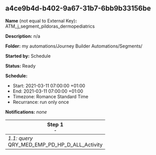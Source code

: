 ## a4ce9b4d-b402-9a67-31b7-6bb9b33156be

**Name** (not equal to External Key)**:** ATM_j_segment_pildoras_dermopediatrics

**Description:** n/a

**Folder:** my automations/Journey Builder Automations/Segments/

**Started by:** Schedule

**Status:** Ready

**Schedule:**

* Start: 2021-03-11 07:00:00 +01:00
* End: 2021-03-11 07:00:00 +01:00
* Timezone: Romance Standard Time
* Recurrance: run only once

**Notifications:** _none_


| Step 1<br>_<small>-</small>_ |
| --- |
| _1.1: query_<br>QRY_MED_EMP_PD_HP_D_ALL_Activity |
